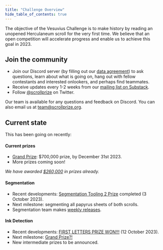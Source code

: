 ```yaml
---
title: "Challenge Overview"
hide_table_of_contents: true
---
```


<head>
  <html data-theme="dark" />

  <meta
    name="description"
    content="A $1,000,000+ machine learning and computer vision competition"
  />

  <meta property="og:type" content="website" />
  <meta property="og:url" content="https://scrollprize.org" />
  <meta property="og:title" content="Vesuvius Challenge" />
  <meta
    property="og:description"
    content="A $1,000,000+ machine learning and computer vision competition"
  />
  <meta
    property="og:image"
    content="https://scrollprize.org/img/social/opengraph.jpg"
  />

  <meta property="twitter:card" content="summary_large_image" />
  <meta property="twitter:url" content="https://scrollprize.org" />
  <meta property="twitter:title" content="Vesuvius Challenge" />
  <meta
    property="twitter:description"
    content="A $1,000,000+ machine learning and computer vision competition"
  />
  <meta
    property="twitter:image"
    content="https://scrollprize.org/img/social/opengraph.jpg"
  />
</head>

The objective of the Vesuvius Challenge is to make history by reading an unopened Herculaneum scroll for the very first time. We believe that an open competition will accelerate progress and enable us to achieve this goal in 2023.

## Join the community

- Join our Discord server (by filling out our [data agreement](https://forms.gle/HV1J6dJbmCB2z5QL8)) to ask questions, learn about what is going on, hang out with fellow contestants and interested onlookers, and perhaps find teammates.
- Receive updates every 1-2 weeks from our [mailing list on Substack](https://scrollprize.substack.com).
- Follow [@scrollprize](https://twitter.com/scrollprize) on Twitter.

Our team is available for any questions and feedback on Discord. You can also email us at team@scrollprize.org.

## Current state

This has been going on recently:

#### Current prizes

- [Grand Prize](grand_prize): $700,000 prize, by December 31st 2023.
- More prizes coming soon!

*We have awarded [$260,000](winners) in prizes already.*

#### Segmentation

- Recent developments: [Segmentation Tooling 2 Prize](winners#segmentation-tooling-2-3-october-2023) completed (3 October 2023).
- Next milestone: segmenting all papyrus sheets of both scrolls.
- Segmentation team makes [weekly releases](data_segments#weekly-releases).

#### Ink Detection

- Recent developments: [FIRST LETTERS PRIZE WON!!!](firstletters) (12 October 2023).
- Next milestone: [Grand Prize?!](grand_prize)
- New intermediate prizes to be announced.
